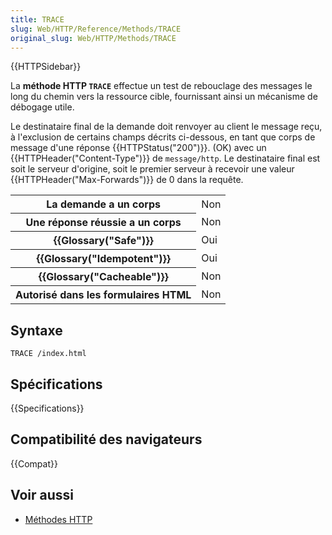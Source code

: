 ```yaml
---
title: TRACE
slug: Web/HTTP/Reference/Methods/TRACE
original_slug: Web/HTTP/Methods/TRACE
---
```


{{HTTPSidebar}}

La **méthode HTTP `TRACE`** effectue un test de rebouclage des messages le long du chemin vers la ressource cible, fournissant ainsi un mécanisme de débogage utile.

Le destinataire final de la demande doit renvoyer au client le message reçu, à l'exclusion de certains champs décrits ci-dessous, en tant que corps de message d'une réponse {{HTTPStatus("200")}}. (OK) avec un {{HTTPHeader("Content-Type")}} de `message/http`. Le destinataire final est soit le serveur d'origine, soit le premier serveur à recevoir une valeur {{HTTPHeader("Max-Forwards")}} de 0 dans la requête.

<table class="properties">
  <tbody>
    <tr>
      <th scope="row">La demande a un corps</th>
      <td>Non</td>
    </tr>
    <tr>
      <th scope="row">Une réponse réussie a un corps</th>
      <td>Non</td>
    </tr>
    <tr>
      <th scope="row">{{Glossary("Safe")}}</th>
      <td>Oui</td>
    </tr>
    <tr>
      <th scope="row">{{Glossary("Idempotent")}}</th>
      <td>Oui</td>
    </tr>
    <tr>
      <th scope="row">{{Glossary("Cacheable")}}</th>
      <td>Non</td>
    </tr>
    <tr>
      <th scope="row">Autorisé dans les formulaires HTML</th>
      <td>Non</td>
    </tr>
  </tbody>
</table>

## Syntaxe

```
TRACE /index.html
```

## Spécifications

{{Specifications}}

## Compatibilité des navigateurs

{{Compat}}

## Voir aussi

- [Méthodes HTTP](/fr/docs/Web/HTTP/Methods)
